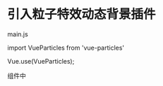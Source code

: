 #  引入粒子特效动态背景插件

main.js

import VueParticles from 'vue-particles'

Vue.use(VueParticles);

组件中
  <!-- 粒子背景特效 -->
<vue-particles color="#fff" :particleOpacity="0.7" :particlesNumber="100" shapeType="circle" :particleSize="4" linesColor="#fff" :linesWidth="1" :lineLinked="true" :lineOpacity="0.4" :linesDistance="150" :moveSpeed="2" :hoverEffect="true" hoverMode="grab" :clickEffect="true" clickMode="push">
</vue-particles>